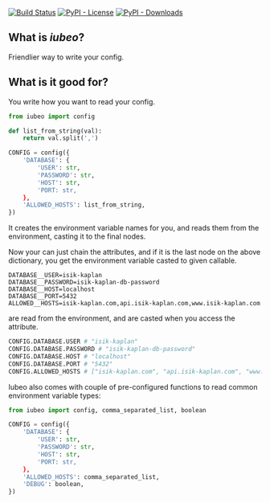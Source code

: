[![Build Status](https://travis-ci.com/isik-kaplan/iubeo.svg?branch=master)](https://travis-ci.com/isik-kaplan/iubeo)
[![PyPI - License](https://img.shields.io/pypi/l/iubeo.svg)](https://pypi.org/project/iubeo/)
[![PyPI - Downloads](https://img.shields.io/pypi/dm/iubeo.svg)](https://pypi.org/project/iubeo/)


## What is *iubeo*?

Friendlier way to write your config.

## What is it good for?

You write how you want to read your config.

```py
from iubeo import config

def list_from_string(val):
    return val.split(',')

CONFIG = config({
    'DATABASE': {
        'USER': str,
        'PASSWORD': str,
        'HOST': str,
        'PORT: str,
    },
    'ALLOWED_HOSTS': list_from_string,
})
```

It creates the environment variable names for you, and reads them from the environment, casting it to the final nodes.

Now your can just chain the attributes, and if it is the last node on the above dictionary, you get the environment
variable casted to given callable.

```.env
DATABASE__USER=isik-kaplan
DATABASE__PASSWORD=isik-kaplan-db-password
DATABASE__HOST=localhost
DATABASE__PORT=5432
ALLOWED__HOSTS=isik-kaplan.com,api.isik-kaplan.com,www.isik-kaplan.com
```

are read from the environment, and are casted when you access the attribute.

```py
CONFIG.DATABASE.USER # "isik-kaplan"
CONFIG.DATABASE.PASSWORD # "isik-kaplan-db-password"
CONFIG.DATABASE.HOST # "localhost"
CONFIG.DATABASE.PORT # "5432"
CONFIG.ALLOWED_HOSTS # ["isik-kaplan.com", "api.isik-kaplan.com", "www.isik-kaplan.com"]
```

Iubeo also comes with couple of pre-configured functions to read common environment variable types:
```py
from iubeo import config, comma_separated_list, boolean

CONFIG = config({
    'DATABASE': {
        'USER': str,
        'PASSWORD': str,
        'HOST': str,
        'PORT: str,
    },
    'ALLOWED_HOSTS': comma_separated_list,
    'DEBUG': boolean,
})
```
